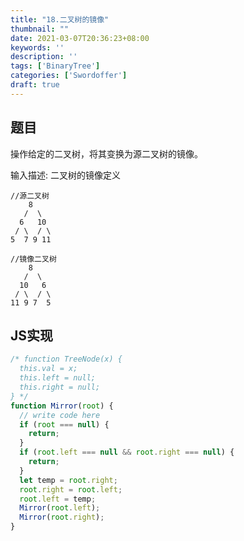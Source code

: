 ```yaml
---
title: "18.二叉树的镜像"
thumbnail: ""
date: 2021-03-07T20:36:23+08:00
keywords: ''
description: ''
tags: ['BinaryTree']
categories: ['Swordoffer']
draft: true
---
```


## 题目

操作给定的二叉树，将其变换为源二叉树的镜像。

输入描述: 二叉树的镜像定义  
```
//源二叉树 
    8
   /  \
  6   10
 / \  / \
5  7 9 11

//镜像二叉树
    8
   /  \
  10   6
 / \  / \
11 9 7  5
```

## JS实现

```javascript
/* function TreeNode(x) {
  this.val = x;
  this.left = null;
  this.right = null;
} */
function Mirror(root) {
  // write code here
  if (root === null) {
    return;
  }
  if (root.left === null && root.right === null) {
    return;
  }
  let temp = root.right;
  root.right = root.left;
  root.left = temp;
  Mirror(root.left);
  Mirror(root.right);
}
```
